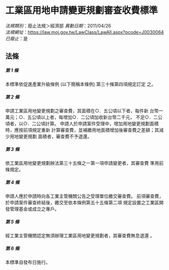 # 工業區用地申請變更規劃審查收費標準

*法規類別*：廢止法規＞經濟部
*異動日期*：2011/04/26  
*法規網址*：https://law.moj.gov.tw/LawClass/LawAll.aspx?pcode=J0030064
*已廢止*：是


## 法條
##### 第 1 條
本標準依促進產業升級條例 (以下簡稱本條例) 第三十條第四項規定訂定
之。


##### 第 2 條
申請工業區用地變更規劃之審查費，其面積在○．五公頃以下者，每件新
台幣一萬元；○．五公頃以上者，每增加○．二公頃加收新台幣二千元，
不足○．二公頃者，以○．二公頃計算。
申請人於申請案件受理中，增加用地變更規劃面積時，應按前項規定重新
計算審查費，並補繳用地面積增加後審查費之差額；其減少用地變更規劃
面積者，審查費不予退還。


##### 第 3 條
依工業區用地變更規劃辦法第三十五條之一第一項申請變更者，其審查費
準用前條規定。


##### 第 4 條
申請人應於申請時向各工業主管機關公告之受理單位繳交審查費。
前項審查費，於申請案件審查終結後，繳交至依本條例第五十五條第二項
規定設置之工業區開發管理基金或成立之專戶。


##### 第 5 條
經工業主管機關認定無須辦理工業區用地變更規劃者，其審查費無息退還
。


##### 第 6 條
本標準自發布日施行。



